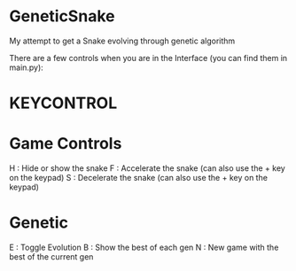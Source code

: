 # GeneticSnake
My attempt to get a Snake evolving through genetic algorithm

There are a few controls when you are in the Interface (you can find them in main.py):

# KEYCONTROL #

# Game Controls #
H : Hide or show the snake
F : Accelerate the snake (can also use the + key on the keypad)
S : Decelerate the snake (can also use the + key on the keypad)

# Genetic #
E : Toggle Evolution
B : Show the best of each gen
N : New game with the best of the current gen

